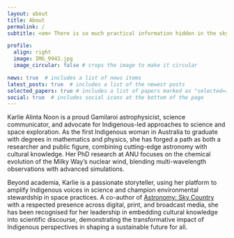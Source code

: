 ```yaml
---
layout: about
title: About
permalink: /
subtitle: <em> There is so much practical information hidden in the sky </em>

profile:
  align: right
  image: IMG_9943.jpg
  image_circular: false # crops the image to make it circular

news: true  # includes a list of news items
latest_posts: true  # includes a list of the newest posts
selected_papers: true # includes a list of papers marked as "selected={true}"
social: true  # includes social icons at the bottom of the page
---
```


Karlie Alinta Noon is a proud Gamilaroi astrophysicist, science communicator, and advocate for Indigenous-led approaches to science and space exploration. As the first Indigenous woman in Australia to graduate with degrees in mathematics and physics, she has forged a path as both a researcher and public figure, combining cutting-edge astronomy with cultural knowledge. Her PhD research at ANU focuses on the chemical evolution of the Milky Way’s nuclear wind, blending multi-wavelength observations with advanced simulations.

Beyond academia, Karlie is a passionate storyteller, using her platform to amplify Indigenous voices in science and champion environmental stewardship in space practices. A co-author of <a href=" https://www.booktopia.com.au/first-knowledges-astronomy-karlie-noon/book/9781760762162.html">Astronomy: Sky Country</a> with a respected presence across digital, print, and broadcast media, she has been recognised for her leadership in embedding cultural knowledge into scientific discourse, demonstrating the transformative impact of Indigenous perspectives in shaping a sustainable future for all.
<br>
<br>
<br>
<br>
